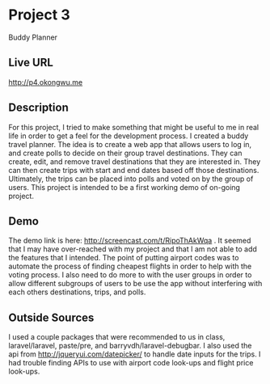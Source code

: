 # Project 3
Buddy Planner

## Live URL
http://p4.okongwu.me

## Description
For this project, I tried to make something that might be useful to me in real life in order to get a feel for the development process. I created a buddy travel planner. The idea is to create a web app that allows users to log in, and create polls to decide on their group travel destinations. They can create, edit, and remove travel destinations that they are interested in. They can then create trips with start and end dates based off those destinations. Ultimately, the trips can be placed into polls and voted on by the group of users. This project is intended to be a first working demo of on-going project.

## Demo
The demo link is here: http://screencast.com/t/RipoThAkWqa . It seemed that I may have over-reached with my project and that I am not able to add the features that I intended. The point of putting airport codes was to automate the process of finding cheapest flights in order to help with the voting process. I also need to do more to with the user groups in order to allow different subgroups of users to be use the app without interfering with each others destinations, trips, and polls. 


## Outside Sources
I used a couple packages that were recommended to us in class, laravel/laravel, paste/pre, and barryvdh/laravel-debugbar. I also used the api from http://jqueryui.com/datepicker/ to handle date inputs for the trips. I had trouble finding APIs to use with airport code look-ups and flight price look-ups.